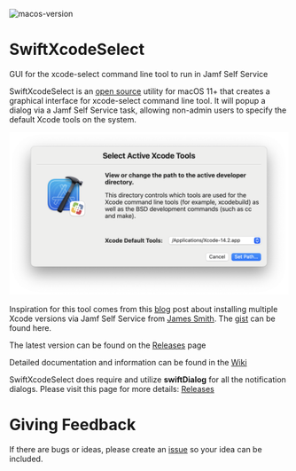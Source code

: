 ![macos-version](https://img.shields.io/badge/macOS-11+-blue)

# SwiftXcodeSelect
GUI for the xcode-select command line tool to run in Jamf Self Service


SwiftXcodeSelect is an [open source](https://github.com/gilburns/SwiftXcodeSelect/blob/main/LICENSE) utility for macOS 11+ that creates a graphical interface for xcode-select command line tool. It will popup a dialog via a Jamf Self Service task, allowing non-admin users to specify the default Xcode tools on the system.

![SwiftXcodeSelect](https://github.com/gilburns/SwiftXcodeSelect/blob/main/Images/Xcode%20select%20GUI%20window.png?raw=true)

Inspiration for this tool comes from this [blog](https://smithjw.me/2022/05/20/Installing-Xcode-xip/) post about installing multiple Xcode versions via Jamf Self Service from [James Smith](https://smithjw.me). The [gist](https://gist.github.com/smithjw/b61a180b099624cebf61a8460fc594ed) can be found here.

The latest version can be found on the [Releases](https://github.com/gilburns/SwiftXcodeSelect/releases) page

Detailed documentation and information can be found in the [Wiki](https://github.com/gilburns/SwiftXcodeSelect/wiki)

SwiftXcodeSelect does require and utilize **swiftDialog** for all the notification dialogs. Please visit this page for more details: [Releases](https://github.com/bartreardon/Dialog/releases)

# Giving Feedback
If there are bugs or ideas, please create an [issue](https://github.com/gilburns/SwiftXcodeSelect/issues/new/choose) so your idea can be included.
